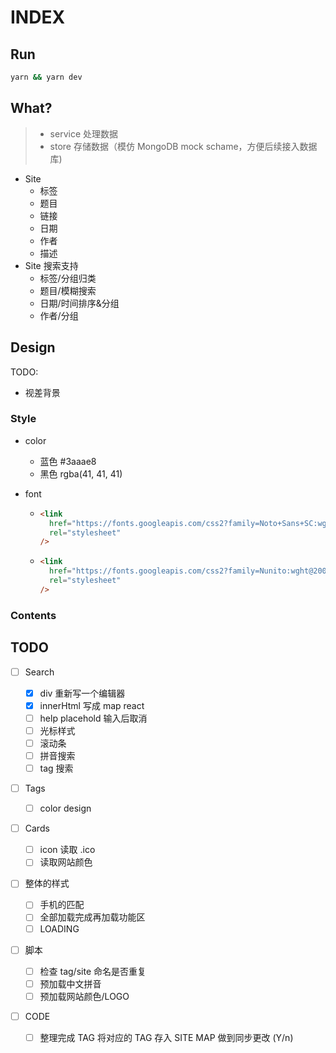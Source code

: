 # INDEX

## Run

```bash
yarn && yarn dev
```

## What?

> - service 处理数据
> - store 存储数据（模仿 MongoDB mock schame，方便后续接入数据库)

- Site
  - 标签
  - 题目
  - 链接
  - 日期
  - 作者
  - 描述
- Site 搜索支持
  - 标签/分组归类
  - 题目/模糊搜索
  - 日期/时间排序&分组
  - 作者/分组

## Design

TODO:

- 视差背景

### Style

- color

  - 蓝色 #3aaae8
  - 黑色 rgba(41, 41, 41)

- font

  - ```html
    <link
      href="https://fonts.googleapis.com/css2?family=Noto+Sans+SC:wght@100;300;400;500;700;900&display=swap"
      rel="stylesheet"
    />
    ```

  - ```html
    <link
      href="https://fonts.googleapis.com/css2?family=Nunito:wght@200;300;700&display=swap"
      rel="stylesheet"
    />
    ```

### Contents

## TODO

- [ ] Search

  - [x] div 重新写一个编辑器
  - [x] innerHtml 写成 map react
  - [ ] help placehold 输入后取消
  - [ ] 光标样式
  - [ ] 滚动条
  - [ ] 拼音搜索
  - [ ] tag 搜索

- [ ] Tags

  - [ ] color design

- [ ] Cards

  - [ ] icon 读取 .ico
  - [ ] 读取网站颜色

- [ ] 整体的样式

  - [ ] 手机的匹配
  - [ ] 全部加载完成再加载功能区
  - [ ] LOADING

- [ ] 脚本

  - [ ] 检查 tag/site 命名是否重复
  - [ ] 预加载中文拼音
  - [ ] 预加载网站颜色/LOGO

- [ ] CODE

  - [ ] 整理完成 TAG 将对应的 TAG 存入 SITE MAP 做到同步更改 (Y/n)
